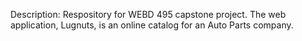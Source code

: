 Description: Respository for WEBD 495 capstone project. The web application, Lugnuts, is an online catalog for an Auto Parts company.
